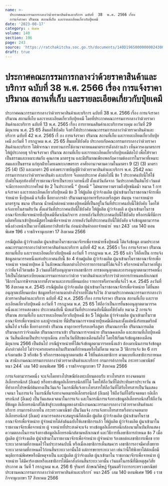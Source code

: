 ```yaml
---
name: >-
  ประกาศคณะกรรมการกลางว่าด้วยราคาสินค้าและบริการ ฉบับที่  38  พ.ศ. 2566 เรื่อง 
  การแจ้งราคา ปริมาณ สถานที่เก็บ และรายละเอียดเกี่ยวกับปุ๋ยเคมี
date: '2023-08-17'
category: ง พิเศษ
volume: 140
section: 196
page: 243
source: 'https://ratchakitcha.soc.go.th/documents/140D196S0000000024300.pdf'
draft: true
---
```


# ประกาศคณะกรรมการกลางว่าด้วยราคาสินค้าและบริการ ฉบับที่  38  พ.ศ. 2566 เรื่อง  การแจ้งราคา ปริมาณ สถานที่เก็บ และรายละเอียดเกี่ยวกับปุ๋ยเคมี

ประกาศคณะกรรมการกลางว่าด้วยราคาสินค้าและบริการ ฉบับที่ 38 พ.ศ. 2566 เรื่อง การแจ้งราคา ปริมาณ สถานที่เก็บ และรายละเอียดเกี่ยวกับปุ๋ยเคมี โดยที่ประกาศคณะกรรมการกลางว่าด้วยราคาสินค้าและบริการ ฉบับที่ 13 พ.ศ. 2565 เรื่อง การกาหนดสินค้าและบริการควบคุม ลงวันที่ 29 มิถุนายน พ.ศ. 25 65 สิ้นผลใช้บังคับ จึงทำให้ประกาศคณะกรรมการกลางว่าด้วยราคาสินค้าและบริการ ฉบับที่ 42 พ.ศ. 2565 เรื่ อง การแจ้งราคา ปริมาณ สถานที่เก็บ และรายละเอียดเกี่ยวกับปุ๋ยเคมี ลงวันที่ 1 กรกฎาคม พ.ศ. 25 65 สิ้นผลใช้บังคับ ประกอบกับคณะกรรมการกลางว่าด้วยราคาสินค้าและบริการ ได้พิจารณา ทบทวนการใช้อานาจกาหนดมาตรการดังกล่าวแล้ว เห็นควรคงมาตรการให้ผู้ประกอบธุ รกิจแจ้งราคา ปริมาณ สถานที่เก็บ และรายละเอียดเกี่ยวกับปุ๋ยเคมีต่อไป เพื่อให้ราคาเป็นธรรมและเหมาะสมกับ คุณภาพ มาตรฐาน และมีปริมาณเพียงพอกับความต้องการในราคาที่เหมาะสมและเป็นธรรม แก่ทุกฝ่ายโดยเฉพาะเกษตรกร อาศัยอานาจตามความในมาตรา 9 (2) (3) มาตรา 25 (4) (5) และมาตรา 26 แห่งพระราชบัญญัติว่าด้วยราคาสินค้าและบริการ พ.ศ. 2542 คณะกรรมการกลางว่าด้วยราคาสินค้า และบริการ จึงออกประกาศ ดังต่อไปนี้ ข้อ 1 ประกาศฉบับนี้ให้ใช้บังคับในทุกท้องที่ทั่วราชอาณาจักรเป็นระยะเวลาหนึ่งปี ตั้งแต่วันถัดจาก วันประกาศเป็นต้นไป เว้นแต่จะมีการออกประกาศใหม่ ข้อ 2 ในประกาศนี้ “ ปุ๋ยเคมี ” ไม่หมายความรวมถึงปุ๋ยชนิดน้ำ หมวด 1 การแจ้งราคา และรายละเอียดเกี่ยวกับปุ๋ยเคมี ข้อ 3 ให้ผู้ผลิต ผู้ว่าจ้างผลิต ผู้นำเข้ามาในราชอาณาจักรเพื่อจำหน่าย ซึ่งปุ๋ยเคมี แจ้งชื่อ ชื่อทางการค้า ปริมาณธาตุอาหารรับรองหรือสูตร ต้นทุน ราคาจาหน่าย มาตรฐาน ขนาด ปริมาณ น้ำหนักต่อหน่วยของปุ๋ยเคมีที่เป็นอยู่ในวันที่ประกาศฉบับนี้ใช้บังคับ โดยให้แจ้งภายในสามสิบวัน ตั้งแต่วันที่ประกาศฉบับนี้ใช้บังคับ ให้ผู้ผลิต ผู้ว่าจ้างผลิ ต ผู้นาเข้ามาในราชอาณาจักรเพื่อจาหน่ายซึ่งปุ๋ยเคมีที่ดาเนินกิจการ ภายหลังวันที่ประกาศฉบับนี้ใช้บังคับ หรือกรณีที่มีการผลิตหรือนาเข้าปุ๋ยเคมีสูตรใหม่เพื่อจาหน่าย ภายหลังวันที่ประกาศฉบับนี้ใช้บังคับ แจ้งข้อมูลตามวรรคหนึ่งล่วงหน้าเป็นเวลาไม่น้อยกว่าสิบห้าวัน ก่อนนำสินค้าออกจำหน่าย ้ หนา 243 ่ เลม 140 ตอนพิเศษ 196 ง ราชกิจจานุเบกษา 17 สิงหาคม 2566

กรณีผู้ผลิต ผู้ว่าจ้างผลิต ผู้นาเข้ามาในราชอาณาจักรเพื่อจาหน่ายซึ่งปุ๋ยเคมี ได้แจ้งข้อมูล ตามประกาศคณะกรรมการกลางว่าด้วยราคาสินค้าและบริการ ฉบับที่ 42 พ.ศ. 2565 เ รื่อง การแจ้งราคา ปริมาณ สถานที่เก็บ และรายละเอียดเกี่ยวกับปุ๋ยเคมี ลงวันที่ 1 กรกฎาคม พ.ศ. 25 65 แล้ว ให้ถือเป็น การแจ้งข้อมูลตามวรรคหนึ่งแห่งประกาศฉบับนี้ ข้อ 4 ห้ามผู้ผลิต ผู้ว่าจ้างผลิต ผู้นาเข้ามาในราชอาณาจักรเพื่อจาหน่าย จาหน่ายปุ๋ยเค มี ในลักษณะที่แตกต่างไปจากรายการตามที่ได้แจ้งไว้ หรือจาหน่ายในราคาที่สูงกว่าที่แจ้งไว้ตามข้อ 3 เว้นแต่ได้รับอนุญาตจากเลขาธิการ การขออนุญาตและการอนุญาตตามวรรคหนึ่งให้เป็นไปตามระเบียบคณะกรรมการกลางว่าด้วย ราคาสินค้าและบริการว่าด้วยการกำหนดหลักเกณฑ์ วิธีการในการพิจารณาการตั้งราคาและการเปลี่ยนแปลง รายการหรือราคาที่แจ้งไว้ พ.ศ. 2545 ลงวันที่ 16 สิงหาคม พ.ศ. 2545 กรณีผู้ผลิต ผู้ว่าจ้างผลิต ผู้นำเข้ามาในราชอาณาจักรเพื่อจำหน่าย ได้ยื่นขออนุญาตเปลี่ยนแปลง ข้อมูลหรือราคาแตกต่างไปจากที่ได้แจ้งไว้แ ล้วตามประกาศคณะกรรมการกลางว่าด้วยราคาสินค้าและบริการ ฉบับที่ 42 พ.ศ. 2565 เรื่อง การแจ้งราคา ปริมาณ สถานที่เก็บ และรายละเอียดเกี่ยวกับปุ๋ยเคมี ลงวันที่ 1 กรกฎาคม พ.ศ. 25 65 ให้ถือว่าเป็นการยื่นขออนุญาตตามวรรคหนึ่งและวรรคสองของ ประกาศฉบับนี้ นับแต่วันที่ประกาศฉบับนี้มีผลใช้บังคับ หมวด 2 การแจ้งปริมาณ สถานที่เก็บ และรายละเอียดเกี่ยวกับปุ๋ยเคมี ข้อ 5 ให้ผู้ผลิต ผู้ว่าจ้างผลิต ผู้นาเข้ามาในราชอาณาจักรเพื่อจาหน่าย และผู้จาหน่าย ที่มีปริมาณการจาหน่ายปุ๋ยเคมีเดือนละตั้งแต่หนึ่งร้อยเมตริกตั นขึ้นไป แจ้งชื่อ ชื่อทางการค้า ปริมาณ ธาตุอาหารรับรองหรือสูตร ปริมาณการซื้อ ปริมาณการผลิต ปริมาณการว่าจ้างผลิต ปริมาณการนาเข้า ปริมาณการจาหน่าย ปริมาณคงเหลือ และสถานที่เก็บปุ๋ยเคมี ณ วันสิ้นเดือนเป็นประจาทุกเดือน ภายในวันที่สิบของเดือนถัดไป โดยให้เริ่มแจ้งข้อมูลของเดือนมิถุนายน 2566 เป็นต้นไป กรณีผู้จาหน่ายที่ได้แจ้งข้อมูลตามวรรคหนึ่งแล้ว ต้องดาเนินการแจ้งข้อมูลดังกล่าวต่อไป ไม่ว่าจะครอบครองเกินปริมาณที่กำหนดหรือไม่ก็ตาม หมวด 3 วิธีการแจ้ง ข้อ 6 การแจ้งตามข้อ 3 หรือข้อ 5 หรือการขออนุญาตตามข้อ 4 ให้ยื่นต่อเลขาธิการ ตามแบบที่เลขาธิการกาหนด ณ สานักงานคณะกรรมการกลางว่าด้วยราคาสินค้าและบริการ กรมการค้าภายใน กระทรวงพาณิชย์ ้ หนา 244 ่ เลม 140 ตอนพิเศษ 196 ง ราชกิจจานุเบกษา 17 สิงหาคม 2566

การแจ้งตามวรรคหนึ่ง จะแจ้งโดยทางไปรษณีย์ลงทะเบียนตอบรับ ทางโทรสาร ทางจดหมาย อิเล็กทรอนิกส์ (อีเมล) หรือทางข้อมูลอิเล็กทรอนิกส์ก็ได้ โดยให้ถือวันที่ได้ประทับตราประจาวัน ณ ที่ทำการไปรษณีย์ต้นทางเป็นวันแจ้ง ในกรณีที่แจ้งทางโทรสารให้ถือวันที่ได้รับโทรสารเป็นวันแสดงเจตนา ในการแจ้ง ในกรณีที่แจ้งทางจดหมายอิเล็กทรอนิกส์ (อีเมล) ให้ถือวันที่ได้รับจดหมา ยอิเล็กทรอนิกส์ (อีเมล) เป็นวันแสดงเจตนาในการแจ้ง และในกรณีการแจ้งทางข้อมูลอิเล็กทรอนิกส์ให้ถือวันที่ข้อมูล อิเล็กทรอนิกส์ได้เข้าสู่ระบบข้อมูลของสานักงานคณะกรรมการกลางว่าด้วยราคาสินค้าและบริการ กรมการค้าภายใน กระทรวงพาณิชย์ เป็นวันแจ้ง การแจ้งทางโทรสารหรือทางจดหมายอิเล็กทรอนิกส์ (อีเมล) ตามวรรคสองจะสมบูรณ์ก็ต่อเมื่อ ผู้ผลิต ผู้ว่าจ้างผลิต ผู้นำเข้ามาในราชอาณาจักรเพื่อจำหน่าย ผู้จำหน่ายได้ส่งต้นฉบับให้เลขาธิการแล้ว ให้ผู้ผลิต ผู้ว่าจ้างผลิต ผู้นาเข้ามาในราชอาณาจักรเพื่อจาหน่าย ผู้ จาหน่ายที่ประสงค์จะแจ้ง ทางข้อมูลอิเล็กทรอนิกส์ลงนามในบันทึกแสดงความตกลงในการแจ้งทางข้อมูลอิเล็กทรอนิกส์ตามหลักเกณฑ์ และวิธีการที่เลขาธิการกำหนด ข้อ 7 เมื่อผู้ผลิต ผู้ว่าจ้างผลิต ผู้นำเข้ามาในราชอาณาจักรเพื่อจำหน่าย ผู้จำหน่าย ร้องขอต่อเลขาธิการเพื่อข ยายระยะเวลาตามที่กาหนดไว้ในประกาศฉบับนี้ หรือเมื่อเลขาธิการเห็นสมควร เลขาธิการอาจมีคาสั่งขยายระยะเวลาตามที่กาหนดไว้ก่อนสิ้นระยะเวลานั้นได้ แต่การขยายระยะเวลา เช่นว่านี้ให้พึงทาได้ต่อเมื่อมีพฤติการณ์พิเศษหรือมีเหตุจาเป็น และผู้ผลิต ผู้ว่าจ้างผลิต ผู้นาเข้ามาใน ราชอาณาจักรเพื่อจาหน่าย ผู้จาหน่าย ได้มีคาร้องขอหรือเลขาธิการได้มีคาสั่งก่อนสิ้นระยะเวลานั้น เว้นแต่ในกรณีที่มีเหตุสุดวิสัย ประกาศ ณ วันที่ 1 กรกฎาคม พ.ศ. 256 6 จุรินทร์ ลักษณวิศิษฏ์ รัฐมนตรีว่าการกระทรวงพาณิชย์ ประธานคณะกรรมการกลางว่าด้วยราคาสินค้าและบริการ ้ หนา 245 ่ เลม 140 ตอนพิเศษ 196 ง ราชกิจจานุเบกษา 17 สิงหาคม 2566
